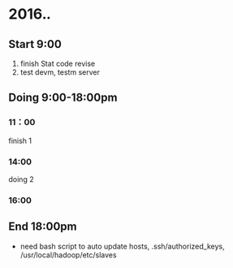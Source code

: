 # 2016.*.*

## Start 9:00

1. finish Stat code revise
2. test devm, testm server

## Doing 9:00-18:00pm

### 11：00

finish 1

### 14:00

doing 2

### 16:00

## End 18:00pm

* need bash script to auto update hosts, .ssh/authorized_keys, /usr/local/hadoop/etc/slaves
